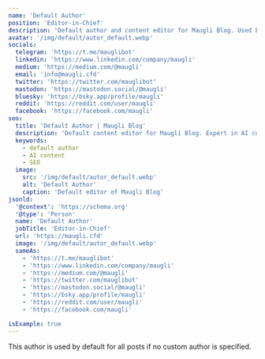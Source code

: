 ```yaml
---
name: 'Default Author'
position: 'Editor-in-Chief'
description: 'Default author and content editor for Maugli Blog. Used by default when no custom author is configured.'
avatar: '/img/default/autor_default.webp'
socials:
  telegram: 'https://t.me/mauglibot'
  linkedin: 'https://www.linkedin.com/company/maugli'
  medium: 'https://medium.com/@maugli'
  email: 'info@maugli.cfd'
  twitter: 'https://twitter.com/mauglibot'
  mastodon: 'https://mastodon.social/@maugli'
  bluesky: 'https://bsky.app/profile/maugli'
  reddit: 'https://reddit.com/user/maugli'
  facebook: 'https://facebook.com/maugli'
seo:
  title: 'Default Author | Maugli Blog'
  description: 'Default content editor for Maugli Blog. Expert in AI content, SEO, and multichannel strategies.'
  keywords:
    - default author
    - AI content
    - SEO
  image:
    src: '/img/default/autor_default.webp'
    alt: 'Default Author'
    caption: 'Default editor of Maugli Blog'
jsonld:
  '@context': 'https://schema.org'
  '@type': 'Person'
  name: 'Default Author'
  jobTitle: 'Editor-in-Chief'
  url: 'https://maugli.cfd'
  image: '/img/default/autor_default.webp'
  sameAs:
    - 'https://t.me/mauglibot'
    - 'https://www.linkedin.com/company/maugli'
    - 'https://medium.com/@maugli'
    - 'https://twitter.com/mauglibot'
    - 'https://mastodon.social/@maugli'
    - 'https://bsky.app/profile/maugli'
    - 'https://reddit.com/user/maugli'
    - 'https://facebook.com/maugli'

isExample: true
---
```


This author is used by default for all posts if no custom author is specified.
